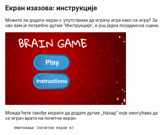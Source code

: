 ## Екран изазова: инструкције

Можете ли додати екран с упутствима да играчу игра како се игра? За ово вам је потребно дугме 'Инструкције', и још једна позадинска сцена.

![сцреенсхот](images/brain-instructions.png)

Можда ћете такође морати да додате дугме „Назад“ које омогућава да се играч врати на почетни екран.

```blocks3
    емитовање (почетни екран в)
```